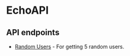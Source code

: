 # EchoAPI

## API endpoints

* [Random Users](https://api.echodev.sh/api/randusers) - For getting 5 random users.